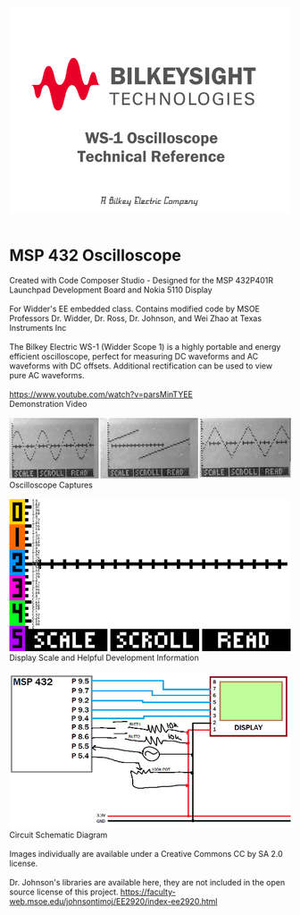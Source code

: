 ![](BITMAPS/Tech%20Ref%20Title.png?raw=true)
<br><br>
# MSP 432 Oscilloscope
 Created with Code Composer Studio - Designed for the MSP 432P401R Launchpad Development Board and Nokia 5110 Display
 <br><br>
 For Widder's EE embedded class. Contains modified code by MSOE Professors Dr. Widder, Dr. Ross, Dr. Johnson, and Wei Zhao at Texas Instruments Inc
 <br><br>
 The Bilkey Electric WS-1 (Widder Scope 1) is a highly portable and energy efficient oscilloscope, perfect for measuring DC waveforms and AC waveforms with DC offsets. Additional rectification can be used to view pure AC waveforms.
 <br><br>
https://www.youtube.com/watch?v=parsMinTYEE<br>
Demonstration Video
 <br><br>
![](BITMAPS/scope%20caps.png?raw=true)<br>
Oscilloscope Captures
<br><br>
![](BITMAPS/scope%20interface%20-%20dev.png?raw=true)<br>
Display Scale and Helpful Development Information<br><br>
![](BITMAPS/schematic.png?raw=true)<br>
Circuit Schematic Diagram
<br><br>
Images individually are available under a Creative Commons CC by SA 2.0 license.
<br><br>
Dr. Johnson's libraries are available here, they are not included in the open source license of this project.
https://faculty-web.msoe.edu/johnsontimoj/EE2920/index-ee2920.html
